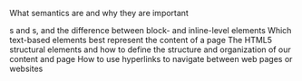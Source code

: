 What semantics are and why they are important
<div>s and <spans>s, and the difference between block- and inline-level elements
Which text-based elements best represent the content of a page
The HTML5 structural elements and how to define the structure and organization of our content and page
How to use hyperlinks to navigate between web pages or websites
